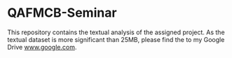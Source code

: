 # QAFMCB-Seminar
This repository contains the textual analysis of the assigned project. As the textual dataset is more significant than 25MB, please find the to my Google Drive www.google.com.
